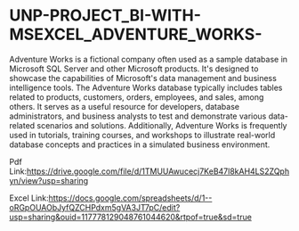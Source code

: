 # UNP-PROJECT_BI-WITH-MSEXCEL_ADVENTURE_WORKS-

Adventure Works is a fictional company often used as a sample database in Microsoft SQL Server and other Microsoft products. It's designed to showcase the capabilities of Microsoft's data management and business intelligence tools. The Adventure Works database typically includes tables related to products, customers, orders, employees, and sales, among others. It serves as a useful resource for developers, database administrators, and business analysts to test and demonstrate various data-related scenarios and solutions. Additionally, Adventure Works is frequently used in tutorials, training courses, and workshops to illustrate real-world database concepts and practices in a simulated business environment.

Pdf Link:https://drive.google.com/file/d/1TMUUAwucecj7KeB47l8kAH4LS2ZQphyn/view?usp=sharing

Excel Link:https://docs.google.com/spreadsheets/d/1--oRGpOUAObJyfQZCHPdxm5gVA3JT7pC/edit?usp=sharing&ouid=117778129048761044620&rtpof=true&sd=true
